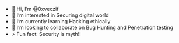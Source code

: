 - 👋 Hi, I’m @0xveczif
- 👀 I’m interested in Securing digital world
- 🌱 I’m currently learning Hacking ethically
- 💞️ I’m looking to collaborate on Bug Hunting and Penetration testing
- ⚡ Fun fact: Security is myth!!

<!---
0xveczif/0xveczif is a ✨ special ✨ repository because its `README.md` (this file) appears on your GitHub profile.
You can click the Preview link to take a look at your changes.
--->
